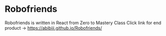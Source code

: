 # Robofriends
Robofriends is written in React from Zero to Mastery Class
Click link for end product -> https://abibiii.github.io/Robofriends/
